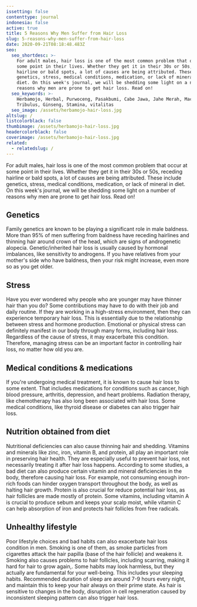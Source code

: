 ```yaml
---
issetting: false
contenttype: journal
indonesia: false
active: true
title: 5 Reasons Why Men Suffer from Hair Loss
slug: 5-reasons-why-men-suffer-from-hair-loss
date: 2020-09-21T08:18:48.483Z
seo:
  seo_shortdesc: >-
    For adult males, hair loss is one of the most common problem that occur at
    some point in their lives. Whether they get it in their 30s or 50s, receding
    hairline or bald spots, a lot of causes are being attributed. These include
    genetics, stress, medical conditions, medication, or lack of mineral in
    diet. On this week's journal, we will be shedding some light on a number of
    reasons why men are prone to get hair loss. Read on!
  seo_keywords: >-
    Herbamojo, Herbal, Purwoceng, Pasakbumi, Cabe Jawa, Jahe Merah, Maca,
    Tribulus, Ginseng, Stamina, vitalitas
  seo_image: /assets/herbamojo-hair-loss.jpg
altslug: /
listcolorblack: false
thumbimage: /assets/herbamojo-hair-loss.jpg
headercolorblack: false
coverimage: /assets/herbamojo-hair-loss.jpg
related:
  - relatedslug: /
---
```

For adult males, hair loss is one of the most common problem that occur at some point in their lives. Whether they get it in their 30s or 50s, receding hairline or bald spots, a lot of causes are being attributed. These include genetics, stress, medical conditions, medication, or lack of mineral in diet. On this week's journal, we will be shedding some light on a number of reasons why men are prone to get hair loss. Read on!

## Genetics 	

Family genetics are known to be playing a significant role in male baldness. More than 95% of men suffering from baldness have receding hairlines and thinning hair around crown of the head, which are signs of androgenetic alopecia. Genetic/inherited hair loss is usually caused by hormonal imbalances, like sensitivity to androgens. If you have relatives from your mother's side who have baldness, then your risk might increase, even more so as you get older. 

## Stress 

Have you ever wondered why people who are younger may have thinner hair than you do? Some contributions may have to do with their job and daily routine. If they are working in a high-stress environment, then they can experience temporary hair loss. This is essentially due to the relationship between stress and hormone production. Emotional or physical stress can definitely manifest in our body through many forms, including hair loss. Regardless of the cause of stress, it may exacerbate this condition. Therefore, managing stress can be an important factor in controlling hair loss, no matter how old you are.

## Medical conditions & medications

If you're undergoing medical treatment, it is known to cause hair loss to some extent. That includes medications for conditions such as cancer, high blood pressure, arthritis, depression, and heart problems. Radiation therapy, like chemotherapy has also long been associated with hair loss. Some medical conditions, like thyroid disease or diabetes can also trigger hair loss.

## Nutrition obtained from diet 

Nutritional deficiencies can also cause thinning hair and shedding. Vitamins and minerals like zinc, iron, vitamin B, and protein, all play an important role in preserving hair health. They are especially useful to prevent hair loss, not necessarily treating it after hair loss happens. 
According to some studies, a bad diet can also produce certain vitamin and mineral deficiencies in the body, therefore causing hair loss. For example, not  consuming enough iron-rich foods can hinder oxygen transport throughout the body, as well as halting hair growth. Protein is also crucial for reduce potential hair loss, as hair follicles are made mostly of protein. Some vitamins, including vitamin A is crucial to produce sebum and keeps your scalp moist, while vitamin C can help absorption of iron and protects hair follicles from free radicals.

## Unhealthy lifestyle 

Poor lifestyle choices and bad habits can also exacerbate hair loss condition in men. Smoking is one of them, as smoke particles from cigarettes attack the hair papilla (base of the hair follicle) and weakens it. Smoking also causes problems to hair follicles, including scarring, making it hard for hair to grow again,.
Some habits may look harmless, but they actually are fundamental for your well-being. This includes your sleeping habits. Recommended duration of sleep are around 7-9 hours every night, and maintain this to keep your hair always on their prime state. As hair is sensitive to changes in the body, disruption in cell regeneration caused by inconsistent sleeping pattern can also trigger hair loss.